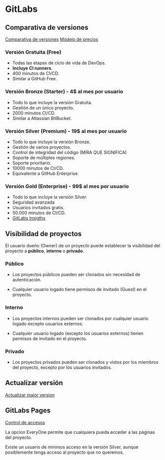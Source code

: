 # GitLabs

## Comparativa de versiones

[Comparativa de versiones](https://about.gitlab.com/pricing)
[Módelo de precios](https://about.gitlab.com/handbook/ceo/pricing)

### Versión Gratuita (Free)

* Todas las etapas de ciclo de vida de DevOps.
* **Incluye CI runners**.
* 400 minutos de CI/CD.
* Similar a GitHub Free.


### Versión Bronze (Starter) - 4$ al mes por usuario

* Todo lo que incluye la versión Gratuita.
* Gestión de un único proyecto.
* 2000 minutos CI/CD.
* Similar a Atlassian BitBucket.


### Versión Silver (Premium) - 19$ al mes por usuario

* Todo lo que incluye la versión Bronze.
* Gestión de varios proyectos.
* Control de integridad del código (MIRA QUE SIGNIFICA)
* Soporte de múltiples regiones.
* Soporte prioritario.
* 10000 minutos de CI/CD.
* Equivalente a GitHub Enterprise.


### Versión Gold (Enterprise) - 99$ al mes por usuario

* Todo lo que incluye la versión Silver.
* Seguridad avanzada
* Usuarios invitados gratis.
* 50.000 minutos de CI/CD.
* [GitLabs Insigths](https://docs.gitlab.com/ee/user/project/insights)


## Visibilidad de proyectos

El usuario dueño (Owner) de un proyecto puede establecer la visibilidad del proyecto a **público**, **interno** o **privado**.


### Público

* Los proyectos públicos pueden ser clonados sin necesidad de autenticación.

* Cualquier usuario logado tiene permisos de invitado (Guest) en el proyecto.


### Interno

* Los proyectos internos pueden ser clonados por cualquier usuario logado excepto usuarios externos.

* Cualquier usuario logado (excepto los usuarios externos) tienen permisos de invitado en el proyecto.


### Privado

* Los proyectos privados pueden ser clonados y vistos por los miembros del proyecto, excepto por los usuarios invitados.



## Actualizar versión

[Actualizar major version](https://docs.gitlab.com/ee/update/README.html#upgrading-to-a-new-major-version)

## GitLabs Pages

[Control de accesos](https://docs.gitlab.com/ee/user/project/pages/pages_access_control.html)

La opcion EveryOne permite que cualquiera pueda acceder a las páginas del proyecto.

Existe un usuario de minimos acceso en la versión Silver, aunque posiblemente tenga acceso al proyecto que no queremos.